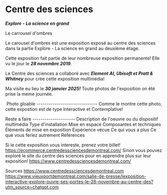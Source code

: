 # **Centre des sciences**

***Explore - La science en grand***

Le carrousel d'ombres

Le carousel d'ombres est une exposition exposé au centre des sciences dans la partie Explore - La science en grand au deuxième étage.


Cette exposition fait partie de leur nombreuse exposition permanente! Elle vu le jour le ***28 novembre 2019***.

Le Centre des sciences a collaboré avec ***Element AI, Ubisoft et Pratt & Whitney*** pour crée cette exposition multimédia!

Ma visite eu lieu le ***30 janvier 2025!*** Toute photos de l'exposition on été prise la meme journée.







<img src="./medias/photo.webp" width="0" height="0"/> Photo gloable ------------------------------
Comme le montre cette photo, cette expostion est de type Interactive et Contemplative!





Reste a faire ---------------------
Description de l'oeuvre ou du 
dispositif multimédia
 Type d'installation
 Mise en espace
 Composantes et techniques
 Éléments de mise en exposition
 Expérience vécue 
Ce qui vous a plus
 Ce que vous feriez autrement
 Références










Si le cette exposition vous intereste, prenez votre billet! https://ecommerce.centredessciencesdemontreal.com/
Sinon vous pouvez exploré le site du centre des sciences pour en apprendre plus sur leur exposition! https://www.centredessciencesdemontreal.com/

Sources
https://www.centredessciencesdemontreal.com
https://www.vieuxportdemontreal.com/salle-de-presse/lexposition-interactive-explore-ouvre-ses-portes-le-28-novembre-au-centre-des?utm_source=chatgpt.com


